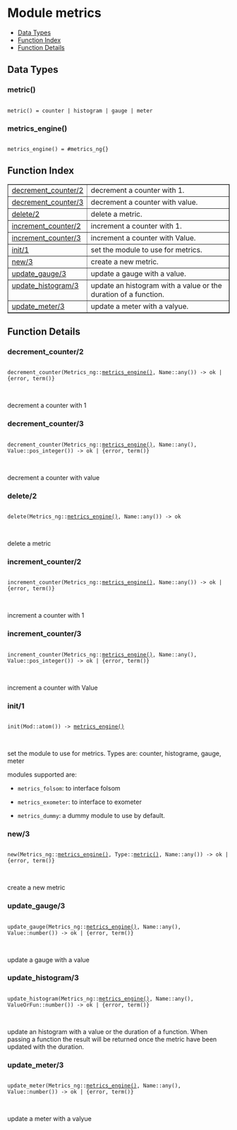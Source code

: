 

# Module metrics #
* [Data Types](#types)
* [Function Index](#index)
* [Function Details](#functions)

<a name="types"></a>

## Data Types ##




### <a name="type-metric">metric()</a> ###


<pre><code>
metric() = counter | histogram | gauge | meter
</code></pre>




### <a name="type-metrics_engine">metrics_engine()</a> ###


<pre><code>
metrics_engine() = #metrics_ng{}
</code></pre>

<a name="index"></a>

## Function Index ##


<table width="100%" border="1" cellspacing="0" cellpadding="2" summary="function index"><tr><td valign="top"><a href="#decrement_counter-2">decrement_counter/2</a></td><td>decrement a counter with 1.</td></tr><tr><td valign="top"><a href="#decrement_counter-3">decrement_counter/3</a></td><td>decrement a counter with value.</td></tr><tr><td valign="top"><a href="#delete-2">delete/2</a></td><td>delete a metric.</td></tr><tr><td valign="top"><a href="#increment_counter-2">increment_counter/2</a></td><td>increment a counter with 1.</td></tr><tr><td valign="top"><a href="#increment_counter-3">increment_counter/3</a></td><td>increment a counter with Value.</td></tr><tr><td valign="top"><a href="#init-1">init/1</a></td><td>set the module to use for metrics.</td></tr><tr><td valign="top"><a href="#new-3">new/3</a></td><td>create a new metric.</td></tr><tr><td valign="top"><a href="#update_gauge-3">update_gauge/3</a></td><td>update a gauge with a value.</td></tr><tr><td valign="top"><a href="#update_histogram-3">update_histogram/3</a></td><td>update an histogram with a value or the duration of a function.</td></tr><tr><td valign="top"><a href="#update_meter-3">update_meter/3</a></td><td>update a meter with a valyue.</td></tr></table>


<a name="functions"></a>

## Function Details ##

<a name="decrement_counter-2"></a>

### decrement_counter/2 ###

<pre><code>
decrement_counter(Metrics_ng::<a href="#type-metrics_engine">metrics_engine()</a>, Name::any()) -&gt; ok | {error, term()}
</code></pre>
<br />

decrement a counter with 1

<a name="decrement_counter-3"></a>

### decrement_counter/3 ###

<pre><code>
decrement_counter(Metrics_ng::<a href="#type-metrics_engine">metrics_engine()</a>, Name::any(), Value::pos_integer()) -&gt; ok | {error, term()}
</code></pre>
<br />

decrement a counter with value

<a name="delete-2"></a>

### delete/2 ###

<pre><code>
delete(Metrics_ng::<a href="#type-metrics_engine">metrics_engine()</a>, Name::any()) -&gt; ok
</code></pre>
<br />

delete a metric

<a name="increment_counter-2"></a>

### increment_counter/2 ###

<pre><code>
increment_counter(Metrics_ng::<a href="#type-metrics_engine">metrics_engine()</a>, Name::any()) -&gt; ok | {error, term()}
</code></pre>
<br />

increment a counter with 1

<a name="increment_counter-3"></a>

### increment_counter/3 ###

<pre><code>
increment_counter(Metrics_ng::<a href="#type-metrics_engine">metrics_engine()</a>, Name::any(), Value::pos_integer()) -&gt; ok | {error, term()}
</code></pre>
<br />

increment a counter with Value

<a name="init-1"></a>

### init/1 ###

<pre><code>
init(Mod::atom()) -&gt; <a href="#type-metrics_engine">metrics_engine()</a>
</code></pre>
<br />

set the module to use for metrics.
Types are: counter, histograme, gauge, meter

modules supported are:

* `metrics_folsom`: to interface folsom

* `metrics_exometer`: to interface to exometer

* `metrics_dummy`: a dummy module to use by default.


<a name="new-3"></a>

### new/3 ###

<pre><code>
new(Metrics_ng::<a href="#type-metrics_engine">metrics_engine()</a>, Type::<a href="#type-metric">metric()</a>, Name::any()) -&gt; ok | {error, term()}
</code></pre>
<br />

create a new metric

<a name="update_gauge-3"></a>

### update_gauge/3 ###

<pre><code>
update_gauge(Metrics_ng::<a href="#type-metrics_engine">metrics_engine()</a>, Name::any(), Value::number()) -&gt; ok | {error, term()}
</code></pre>
<br />

update a gauge with a value

<a name="update_histogram-3"></a>

### update_histogram/3 ###

<pre><code>
update_histogram(Metrics_ng::<a href="#type-metrics_engine">metrics_engine()</a>, Name::any(), ValueOrFun::number()) -&gt; ok | {error, term()}
</code></pre>
<br />

update an histogram with a value or the duration of a function. When
passing a function the result will be returned once the metric have been
updated with the duration.

<a name="update_meter-3"></a>

### update_meter/3 ###

<pre><code>
update_meter(Metrics_ng::<a href="#type-metrics_engine">metrics_engine()</a>, Name::any(), Value::number()) -&gt; ok | {error, term()}
</code></pre>
<br />

update a meter with a valyue


